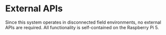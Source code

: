 # External APIs

Since this system operates in disconnected field environments, no external APIs are required. All functionality is self-contained on the Raspberry Pi 5.
